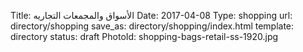 Title:          الأسواق والمجمعات التجاريه 
Date:           2017-04-08
Type:           shopping
url:            directory/shopping
save_as:        directory/shopping/index.html
template:       directory
status:         draft
PhotoId:        shopping-bags-retail-ss-1920.jpg

